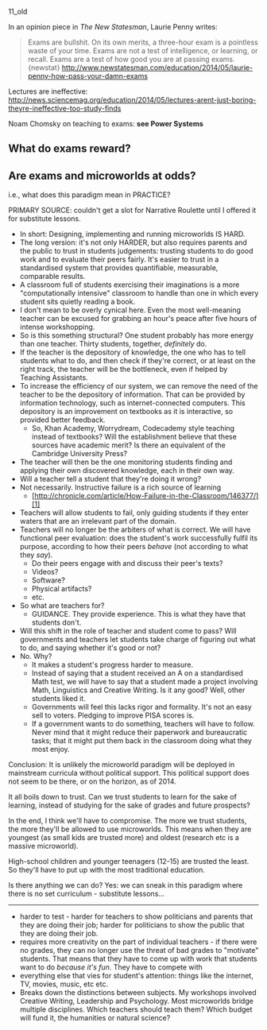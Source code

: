 11_old

In an opinion piece in *The New Statesman*, Laurie Penny writes:

> Exams are bullshit. On its own merits, a three-hour exam is a pointless waste of your time. Exams are not a test of intelligence, or learning, or recall. Exams are a test of how good you are at passing exams. {newstat} http://www.newstatesman.com/education/2014/05/laurie-penny-how-pass-your-damn-exams

Lectures are ineffective:
http://news.sciencemag.org/education/2014/05/lectures-arent-just-boring-theyre-ineffective-too-study-finds

Noam Chomsky on teaching to exams:
**see Power Systems**

## What do exams reward?

## Are exams and microworlds at odds?


i.e., what does this paradigm mean in PRACTICE?

PRIMARY SOURCE: couldn't get a slot for Narrative Roulette until I offered it for substitute lessons.

* In short: Designing, implementing and running microworlds IS HARD. 
* The long version: it's not only HARDER, but also requires parents and the public to trust in students judgements: trusting students to do good work and to evaluate their peers fairly. It's easier to trust in a standardised system that provides quantifiable, measurable, comparable results.
* A classroom full of students exercising their imaginations is a more "computationally intensive" classroom to handle than one in which every student sits quietly reading a book.
* I don't mean to be overly cynical here. Even the most well-meaning teacher can be excused for grabbing an hour's peace after five hours of intense workshopping.
* So is this something structural? One student probably has more energy than one teacher. Thirty students, together, *definitely* do. 
* If the teacher is the depository of knowledge, the one who has to tell students what to do, and then check if they're correct, or at least on the right track, the teacher will be the bottleneck, even if helped by Teaching Assistants.
* To increase the efficiency of our system, we can remove the need of the teacher to be the depository of information. That can be provided by information technology, such as internet-connected computers. This depository is an improvement on textbooks as it is interactive, so provided better feedback.
	* So, Khan Academy, Worrydream, Codecademy style teaching instead of textbooks? Will the establishment believe that these sources have academic merit? Is there an equivalent of the Cambridge University Press?
* The teacher will then be the one monitoring students finding and applying their own discovered knowledge, each in their own way. 
* Will a teacher tell a student that they're doing it wrong?
* Not necessarily. Instructive failure is a rich source of learning
	* [http://chronicle.com/article/How-Failure-in-the-Classroom/146377/][1]
* Teachers will allow students to fail, only guiding students if they enter waters that are an irrelevant part of the domain.
* Teachers will no longer be the arbiters of what is correct. We will have functional peer evaluation: does the student's work successfully fulfil its purpose, according to how their peers *behave* (not according to what they *say*).
	* Do their peers engage with and discuss their peer's texts?
	* Videos?
	* Software?
	* Physical artifacts?
	* etc.
* So what are teachers for?
	* GUIDANCE. They provide experience. This is what they have that students don't.
* Will this shift in the role of teacher and student come to pass? Will governments and teachers let students take charge of figuring out what to do, and saying whether it's good or not?
* No. Why? 
	* It makes a student's progress harder to measure.
	* Instead of saying that a student received an A on a standardised Math test, we will have to say that a student made a project involving Math, Linguistics and Creative Writing. Is it any good? Well, other students liked it.
	* Governments will feel this lacks rigor and formality. It's not an easy sell to voters. Pledging to improve PISA scores is.
	* If a government wants to do something, teachers will have to follow. Never mind that it might reduce their paperwork and bureaucratic tasks; that it might put them back in the classroom doing what they most enjoy.

Conclusion: It is unlikely the microworld paradigm will be deployed in mainstream curricula without political support. This political support does not seem to be there, or on the horizon, as of 2014.

It all boils down to trust. Can we trust students to learn for the sake of learning, instead of studying for the sake of grades and future prospects?

In the end, I think we'll have to compromise. The more we trust students, the more they'll be allowed to use microworlds. This means when they are youngest (as small kids are trusted more) and oldest (research etc is a massive microworld). 

High-school children and younger teenagers (12-15) are trusted the least. So they'll have to put up with the most traditional education.

Is there anything we can do? Yes: we can sneak in this paradigm where there is no set curriculum - substitute lessons... 

---- 
* harder to test - harder for teachers to show politicians and parents that they are doing their job; harder for politicians to show the public that they are doing their job.
* requires more creativity on the part of individual teachers - if there were no grades, they can no longer use the threat of bad grades to "motivate" students. That means that they have to come up with work that students want to do *because it's fun*. They have to compete with 
* everything else that vies for student's attention: things like the internet, TV, movies, music, etc etc.
* Breaks down the distinctions between subjects. My workshops  involved Creative Writing, Leadership and Psychology. Most microworlds bridge multiple disciplines. Which teachers should teach them? Which budget will fund it, the humanities or natural science?


[1]:	http://chronicle.com/article/How-Failure-in-the-Classroom/146377/